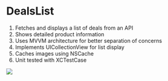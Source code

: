 # DealsList
1. Fetches and displays a list of deals from an API
2. Shows detailed product information
3. Uses MVVM architecture for better separation of concerns
4. Implements UICollectionView for list display
5. Caches images using NSCache
6. Unit tested with XCTestCase

<img src="https://github.com/user-attachments/assets/99f2f53c-75cf-4089-9d6a-116fbda57fbd width:200">

